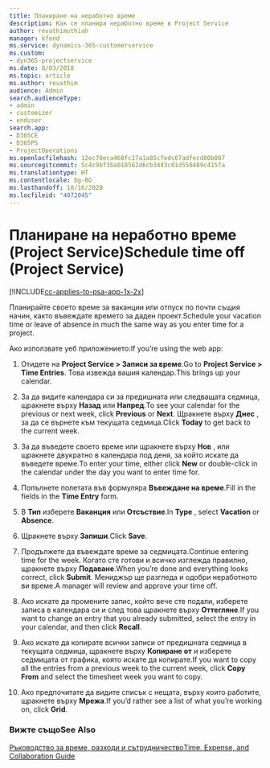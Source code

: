```yaml
---
title: Планиране на неработно време
description: Как се планира неработно време в Project Service
author: revathimuthiah
manager: kfend
ms.service: dynamics-365-customerservice
ms.custom:
- dyn365-projectservice
ms.date: 8/03/2018
ms.topic: article
ms.author: revathim
audience: Admin
search.audienceType:
- admin
- customizer
- enduser
search.app:
- D365CE
- D365PS
- ProjectOperations
ms.openlocfilehash: 12ec70eca468fc17a1a85cfedc67adfecd80b007
ms.sourcegitcommit: 5c4c9bf3ba018562d6cb3443c01d550489c415fa
ms.translationtype: HT
ms.contentlocale: bg-BG
ms.lasthandoff: 10/16/2020
ms.locfileid: "4072045"
---
```

# <a name="schedule-time-off-project-service"></a><span data-ttu-id="d6eed-103">Планиране на неработно време (Project Service)</span><span class="sxs-lookup"><span data-stu-id="d6eed-103">Schedule time off (Project Service)</span></span>

[!INCLUDE[cc-applies-to-psa-app-1x-2x](../includes/cc-applies-to-psa-app-1x-2x.md)]

<span data-ttu-id="d6eed-104">Планирайте своето време за ваканции или отпуск по почти същия начин, както въвеждате времето за даден проект.</span><span class="sxs-lookup"><span data-stu-id="d6eed-104">Schedule your vacation time or leave of absence in much the same way as you enter time for a project.</span></span>  
  
 <span data-ttu-id="d6eed-105">Ако използвате уеб приложението:</span><span class="sxs-lookup"><span data-stu-id="d6eed-105">If you’re using the web app:</span></span>  
  
1.  <span data-ttu-id="d6eed-106">Отидете на **Project Service > Записи за време**.</span><span class="sxs-lookup"><span data-stu-id="d6eed-106">Go to **Project Service > Time Entries**.</span></span> <span data-ttu-id="d6eed-107">Това извежда вашия календар.</span><span class="sxs-lookup"><span data-stu-id="d6eed-107">This brings up your calendar.</span></span>  
  
2.  <span data-ttu-id="d6eed-108">За да видите календара си за предишната или следващата седмица, щракнете върху **Назад** или **Напред**.</span><span class="sxs-lookup"><span data-stu-id="d6eed-108">To see your calendar for the previous or next week, click **Previous** or **Next**.</span></span> <span data-ttu-id="d6eed-109">Щракнете върху **Днес** , за да се върнете към текущата седмица.</span><span class="sxs-lookup"><span data-stu-id="d6eed-109">Click **Today** to get back to the current week.</span></span>  
  
3.  <span data-ttu-id="d6eed-110">За да въведете своето време или щракнете върху **Нов** , или щракнете двукратно в календара под деня, за който искате да въведете време.</span><span class="sxs-lookup"><span data-stu-id="d6eed-110">To enter your time, either click **New** or double-click in the calendar under the day you want to enter time for.</span></span>  
  
4.  <span data-ttu-id="d6eed-111">Попълнете полетата във формуляра **Въвеждане на време**.</span><span class="sxs-lookup"><span data-stu-id="d6eed-111">Fill in the fields in the **Time Entry** form.</span></span>  
  
5.  <span data-ttu-id="d6eed-112">В **Тип** изберете **Ваканция** или **Отсъствие**.</span><span class="sxs-lookup"><span data-stu-id="d6eed-112">In **Type** , select **Vacation** or **Absence**.</span></span>  
  
6.  <span data-ttu-id="d6eed-113">Щракнете върху **Запиши**.</span><span class="sxs-lookup"><span data-stu-id="d6eed-113">Click **Save**.</span></span>  
  
7.  <span data-ttu-id="d6eed-114">Продължете да въвеждате време за седмицата.</span><span class="sxs-lookup"><span data-stu-id="d6eed-114">Continue entering time for the week.</span></span> <span data-ttu-id="d6eed-115">Когато сте готови и всичко изглежда правилно, щракнете върху **Подаване**.</span><span class="sxs-lookup"><span data-stu-id="d6eed-115">When you’re done and everything looks correct, click **Submit**.</span></span> <span data-ttu-id="d6eed-116">Мениджър ще разгледа и одобри неработното ви време.</span><span class="sxs-lookup"><span data-stu-id="d6eed-116">A manager will review and approve your time off.</span></span>  
  
8.  <span data-ttu-id="d6eed-117">Ако искате да промените запис, който вече сте подали, изберете записа в календара си и след това щракнете върху **Оттегляне**.</span><span class="sxs-lookup"><span data-stu-id="d6eed-117">If you want to change an entry that you already submitted, select the entry in your calendar, and then click **Recall**.</span></span>  
  
9. <span data-ttu-id="d6eed-118">Ако искате да копирате всички записи от предишната седмица в текущата седмица, щракнете върху **Копиране от** и изберете седмицата от графика, която искате да копирате.</span><span class="sxs-lookup"><span data-stu-id="d6eed-118">If you want to copy all the entries from a previous week to the current week, click **Copy From** and select the timesheet week you want to copy.</span></span>  
  
10. <span data-ttu-id="d6eed-119">Ако предпочитате да видите списък с нещата, върху които работите, щракнете върху **Мрежа**.</span><span class="sxs-lookup"><span data-stu-id="d6eed-119">If you’d rather see a list of what you’re working on, click **Grid**.</span></span>  
  
### <a name="see-also"></a><span data-ttu-id="d6eed-120">Вижте също</span><span class="sxs-lookup"><span data-stu-id="d6eed-120">See Also</span></span>  
 [<span data-ttu-id="d6eed-121">Ръководство за време, разходи и сътрудничество</span><span class="sxs-lookup"><span data-stu-id="d6eed-121">Time, Expense, and Collaboration Guide</span></span>](../psa/time-expense-collaboration-guide.md)
